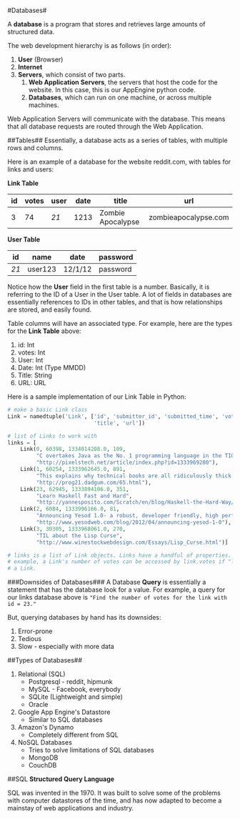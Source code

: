 #Databases#

A **database** is a program that stores and retrieves large amounts of structured data.

The web development hierarchy is as follows (in order):

1. **User** (Browser)
2. **Internet**
3. **Servers**, which consist of two parts.
    1. **Web Application Servers**, the servers that host the code for the website. In this case, this is our AppEngine python code.
    2. **Databases**, which can run on one machine, or across multiple machines.

Web Application Servers will communicate with the database. This means that all database requests are routed through the Web Application.

##Tables##
Essentially, a database acts as a series of tables, with multiple rows and columns. 

Here is an example of a database for the website reddit.com, with tables for links and users:

**Link Table**

id | votes | user | date | title | url
--- | --- | --- | --- | --- | ---
3 | 74 | *21* | 1213 | Zombie Apocalypse | zombieapocalypse.com

**User Table**

| id   | name    | date    | password |
| ---  | ---     | ---     | ---      |
| *21* | user123 | 12/1/12 | password |

Notice how the **User** field in the first table is a number. Basically, it is referring to the ID of a User in the User table. A lot of fields in databases are essentially references to IDs in other tables, and that is how relationships are stored, and easily found.

Table columns will have an associated type. For example, here are the types for the **Link Table** above:

1. id: Int
2. votes: Int
3. User: Int
4. Date: Int (Type MMDD)
5. Title: String
6. URL: URL 

Here is a sample implementation of our Link Table in Python:

```python
# make a basic Link class
Link = namedtuple('Link', ['id', 'submitter_id', 'submitted_time', 'votes',
                           'title', 'url'])

# list of Links to work with
links = [
    Link(0, 60398, 1334014208.0, 109,
         "C overtakes Java as the No. 1 programming language in the TIOBE index.", 
         "http://pixelstech.net/article/index.php?id=1333969280"),
    Link(1, 60254, 1333962645.0, 891,
         "This explains why technical books are all ridiculously thick and overpriced",
         "http://prog21.dadgum.com/65.html"),
    Link(23, 62945, 1333894106.0, 351,
         "Learn Haskell Fast and Hard",
         "http://yannesposito.com/Scratch/en/blog/Haskell-the-Hard-Way/"),
    Link(2, 6084, 1333996166.0, 81,
         "Announcing Yesod 1.0- a robust, developer friendly, high performance web framework for Haskell",
         "http://www.yesodweb.com/blog/2012/04/announcing-yesod-1-0"),
    Link(3, 30305, 1333968061.0, 270,
         "TIL about the Lisp Curse",
         "http://www.winestockwebdesign.com/Essays/Lisp_Curse.html")]

# links is a list of Link objects. Links have a handful of properties. For
# example, a Link's number of votes can be accessed by link.votes if "link" is 
# a Link.
```

###Downsides of Databases###
A Database **Query** is essentially a statement that has the database look for a value. For example, a query for our links database above is ```"Find the number of votes for the link with id = 23."```

But, querying databases by hand has its downsides:

1. Error-prone
2. Tedious
3. Slow - especially with more data

##Types of Databases##

1. Relational (SQL)
    - Postgresql - reddit, hipmunk
    - MySQL - Facebook, everybody
    - SQLite (Lightweight and simple)
    - Oracle 
2. Google App Engine's Datastore
    - Similar to SQL databases
3. Amazon's Dynamo
    - Completely different from SQL
4. NoSQL Databases
    - Tries to solve limitations of SQL databases
    - MongoDB
    - CouchDB


##SQL
**Structured Query Language**

SQL was invented in the 1970. It was built to solve some of the problems with computer datastores of the time, and has now adapted to become a mainstay of web applications and industry.



